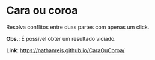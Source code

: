 # Cara ou coroa

Resolva conflitos entre duas partes com apenas um click.

**Obs.**: É possível obter um resultado viciado.

**Link**: https://nathanreis.github.io/CaraOuCoroa/